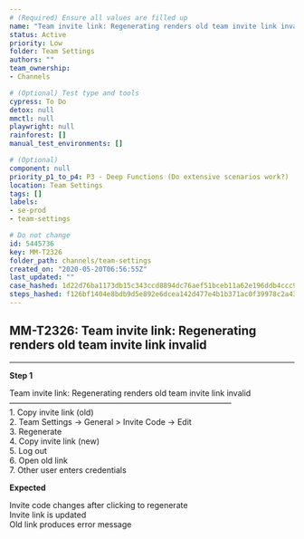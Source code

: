 ```yaml
---
# (Required) Ensure all values are filled up
name: "Team invite link: Regenerating renders old team invite link invalid"
status: Active
priority: Low
folder: Team Settings
authors: ""
team_ownership: 
- Channels

# (Optional) Test type and tools
cypress: To Do
detox: null
mmctl: null
playwright: null
rainforest: []
manual_test_environments: []

# (Optional)
component: null
priority_p1_to_p4: P3 - Deep Functions (Do extensive scenarios work?)
location: Team Settings
tags: []
labels: 
- se-prod
- team-settings

# Do not change
id: 5445736
key: MM-T2326
folder_path: channels/team-settings
created_on: "2020-05-20T06:56:55Z"
last_updated: ""
case_hashed: 1d22d76ba1173db15c343ccd8894dc76aef51bceb11a62e196ddb4ccc9d6e0407d45083749838d08f7e305efc43208da
steps_hashed: f126bf1404e8bdb9d5e892e6dcea142d477e4b1b371ac0f39978c2a434f68bef80c6d7450c07e2379bbfa8fdd1529140
---
```


## MM-T2326: Team invite link: Regenerating renders old team invite link invalid

---

**Step 1**

Team invite link: Regenerating renders old team invite link invalid\
————————————————————————————\
1\. Copy invite link (old)\
2\. Team Settings -> General > Invite Code -> Edit\
3\. Regenerate\
4\. Copy invite link (new)\
5\. Log out\
6\. Open old link\
7\. Other user enters credentials

**Expected**

Invite code changes after clicking to regenerate\
Invite link is updated\
Old link produces error message
